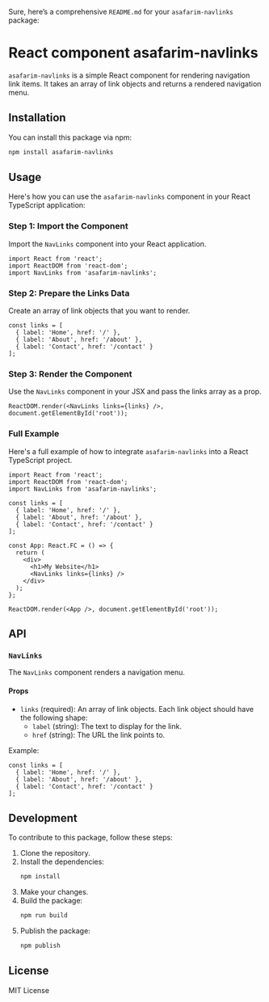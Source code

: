 Sure, here’s a comprehensive `README.md` for your `asafarim-navlinks` package:

# React component asafarim-navlinks

`asafarim-navlinks` is a simple React component for rendering navigation link items. It takes an array of link objects and returns a rendered navigation menu.

## Installation

You can install this package via npm:

```sh
npm install asafarim-navlinks
```

## Usage

Here's how you can use the `asafarim-navlinks` component in your React TypeScript application:

### Step 1: Import the Component

Import the `NavLinks` component into your React application.

```tsx
import React from 'react';
import ReactDOM from 'react-dom';
import NavLinks from 'asafarim-navlinks';
```

### Step 2: Prepare the Links Data

Create an array of link objects that you want to render.

```tsx
const links = [
  { label: 'Home', href: '/' },
  { label: 'About', href: '/about' },
  { label: 'Contact', href: '/contact' }
];
```

### Step 3: Render the Component

Use the `NavLinks` component in your JSX and pass the links array as a prop.

```tsx
ReactDOM.render(<NavLinks links={links} />, document.getElementById('root'));
```

### Full Example

Here's a full example of how to integrate `asafarim-navlinks` into a React TypeScript project.

```tsx
import React from 'react';
import ReactDOM from 'react-dom';
import NavLinks from 'asafarim-navlinks';

const links = [
  { label: 'Home', href: '/' },
  { label: 'About', href: '/about' },
  { label: 'Contact', href: '/contact' }
];

const App: React.FC = () => {
  return (
    <div>
      <h1>My Website</h1>
      <NavLinks links={links} />
    </div>
  );
};

ReactDOM.render(<App />, document.getElementById('root'));
```

## API

### `NavLinks`

The `NavLinks` component renders a navigation menu.

#### Props

- `links` (required): An array of link objects. Each link object should have the following shape:
  - `label` (string): The text to display for the link.
  - `href` (string): The URL the link points to.

Example:

```tsx
const links = [
  { label: 'Home', href: '/' },
  { label: 'About', href: '/about' },
  { label: 'Contact', href: '/contact' }
];
```

## Development

To contribute to this package, follow these steps:

1. Clone the repository.
2. Install the dependencies:
   ```sh
   npm install
   ```
3. Make your changes.
4. Build the package:
   ```sh
   npm run build
   ```
5. Publish the package:
   ```sh
   npm publish
   ```

## License

MIT License
